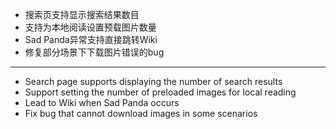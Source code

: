 - 搜索页支持显示搜索结果数目
- 支持为本地阅读设置预载图片数量
- Sad Panda异常支持直接跳转Wiki
- 修复部分场景下下载图片错误的bug

------------------------------------------------------------------------------------------

- Search page supports displaying the number of search results
- Support setting the number of preloaded images for local reading
- Lead to Wiki when Sad Panda occurs
- Fix bug that cannot download images in some scenarios